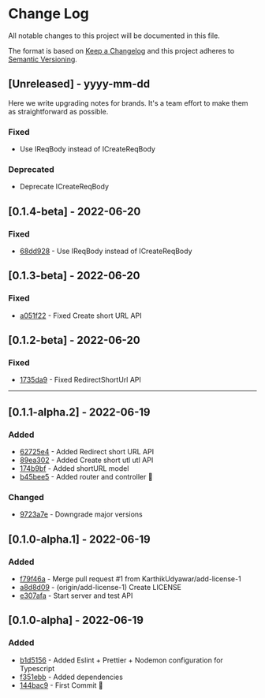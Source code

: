 # Change Log

All notable changes to this project will be documented in this file.

The format is based on [Keep a Changelog](http://keepachangelog.com/)
and this project adheres to [Semantic Versioning](http://semver.org/).

## [Unreleased] - yyyy-mm-dd

Here we write upgrading notes for brands. It's a team effort to make them as straightforward as possible.

### Fixed
- Use IReqBody instead of ICreateReqBody

### Deprecated 
- Deprecate ICreateReqBody

## [0.1.4-beta] - 2022-06-20

### Fixed
- [68dd928](https://github.com/KarthikUdyawar/url-shortener/commit/68dd928) - Use IReqBody instead of ICreateReqBody

## [0.1.3-beta] - 2022-06-20

### Fixed
- [a051f22](https://github.com/KarthikUdyawar/url-shortener/commit/a051f22) - Fixed Create short URL API

## [0.1.2-beta] - 2022-06-20

### Fixed
- [1735da9](https://github.com/KarthikUdyawar/url-shortener/commit/1735da9) - Fixed RedirectShortUrl API

---
## [0.1.1-alpha.2] - 2022-06-19

### Added
- [62725e4](https://github.com/KarthikUdyawar/url-shortener/commit/62725e4) - Added Redirect short URL API
- [89ea302](https://github.com/KarthikUdyawar/url-shortener/commit/89ea302) - Added Create short utl utl API
- [174b9bf](https://github.com/KarthikUdyawar/url-shortener/commit/174b9bf) - Added shortURL model
- [b45bee5](https://github.com/KarthikUdyawar/url-shortener/commit/b45bee5) - Added router and controller 🎉
 
### Changed
- [9723a7e](https://github.com/KarthikUdyawar/url-shortener/commit/9723a7e) - Downgrade major versions

## [0.1.0-alpha.1] - 2022-06-19

### Added

- [f79f46a](https://github.com/KarthikUdyawar/url-shortener/commit/f79f46a) - Merge pull request #1 from KarthikUdyawar/add-license-1 
- [a8d8d09](https://github.com/KarthikUdyawar/url-shortener/commit/a8d8d09) - (origin/add-license-1) Create LICENSE
- [e307afa](https://github.com/KarthikUdyawar/url-shortener/commit/e307afa) - Start server and test API

## [0.1.0-alpha] - 2022-06-19

### Added

- [b1d5156](https://github.com/KarthikUdyawar/url-shortener/commit/b1d5156) - Added Eslint + Prettier + Nodemon configuration for Typescript
- [f351ebb](https://github.com/KarthikUdyawar/url-shortener/commit/f351ebb) - Added dependencies
- [144bac9](https://github.com/KarthikUdyawar/url-shortener/commit/144bac9) - First Commit 🎉

